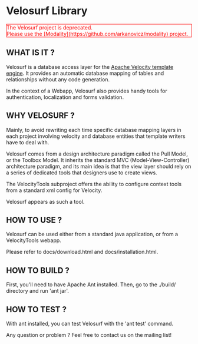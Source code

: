 # Velosurf Library

<div style="fontweight:bold; color:red; border:solid 1px red;">
    The Velosurf project is deprecated.
    <br/>
    Please use the [Modality](https://github.com/arkanovicz/modality) project.
</div>

## WHAT IS IT ? 

Velosurf is a database access layer for the [Apache Velocity template engine](http://velocity.apache.org). It provides an automatic database mapping
of tables and relationships without any code generation.

In the context of a Webapp, Velosurf also provides handy tools for
authentication, localization and forms validation.

## WHY VELOSURF ?

Mainly, to avoid rewriting each time specific database mapping layers in each
project involving velocity and database entities that template writers have to
deal with.

Velosurf comes from a design architecture paradigm called the Pull Model, or
the Toolbox Model. It inherits the standard MVC (Model-View-Controller)
architecture paradigm, and its main idea is that the view layer should rely on
a series of dedicated tools that designers use to create views.

The VelocityTools subproject offers the ability to configure context tools
from a standard xml config for Velocity.

Velosurf appears as such a tool.

## HOW TO USE ?

Velosurf can be used either from a standard java application, or from a
VelocityTools webapp.

Please refer to docs/download.html and docs/installation.html.

## HOW TO BUILD ?

First, you'll need to have Apache Ant installed.
Then, go to the ./build/ directory and run 'ant jar'.

## HOW TO TEST ?

With ant installed, you can test Velosurf with the 'ant test' command.

Any question or problem ? Feel free to contact us on the mailing list!
